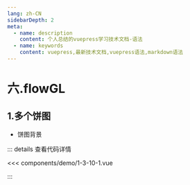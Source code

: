 ```yaml
---
lang: zh-CN
sidebarDepth: 2
meta:
  - name: description
    content: 个人总结的vuepress学习技术文档-语法
  - name: keywords
    content: vuepress,最新技术文档,vuepress语法,markdown语法
---
```


# 六.flowGL
## 1.多个饼图

- 饼图背景

  <Container url="https://zhoubichuan.com/resume/?type=echarts&name=1-3-10-1.vue" />

::: details 查看代码详情

<<< components/demo/1-3-10-1.vue

:::